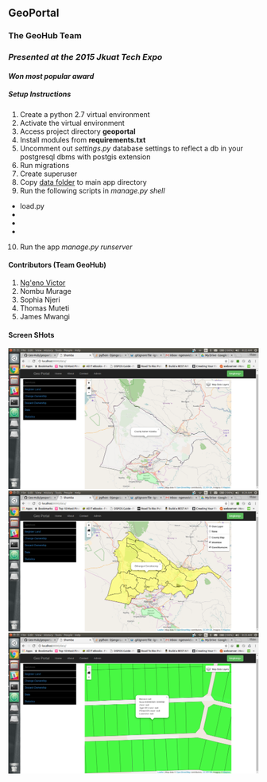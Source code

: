## GeoPortal
### The GeoHub Team
### _Presented at the 2015 Jkuat Tech Expo_
#### _Won most popular award_

##### _Setup Instructions_
1. Create a python 2.7 virtual environment
2. Activate the virtual environment
3. Access project directory  **geoportal**
4. Install modules from **requirements.txt**
5. Uncomment out _settings.py_ database settings to reflect a db in your
postgresql dbms with postgis extension
6. Run migrations
7. Create superuser
8. Copy [data folder](https://drive.google.com/open?id=0B3BfzupGx1AFNzRLUGRnanlkWk0) to main app directory
9. Run the following scripts in _manage.py shell_
* load.py
*
*
*
10. Run the app _manage.py runserver_

#### Contributors (Team GeoHub)
1. [Ng'eno Victor](http://twitter.com/ngenovictor)
2. Nombu Murage
3. Sophia Njeri
4. Thomas Muteti
5. James Mwangi

#### Screen SHots
![Kiambu County](screenshots/kiambu_county.png)
![Constituency View](screenshots/constituency_view.png)
![Shamba View Example](screenshots/shamba_view_rates_paid.png)
